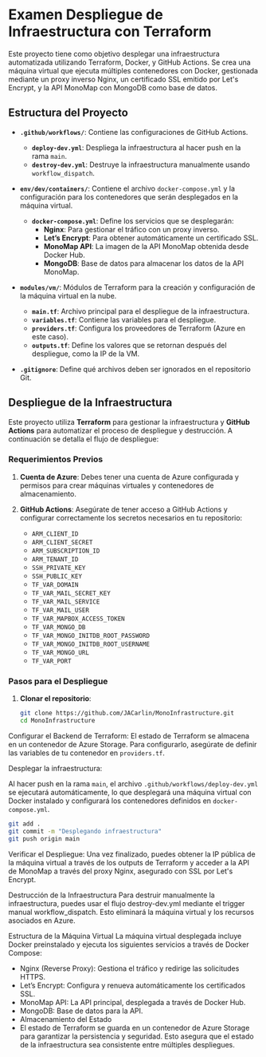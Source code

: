 # Examen Despliegue de Infraestructura con Terraform

Este proyecto tiene como objetivo desplegar una infraestructura automatizada utilizando Terraform, Docker, y GitHub Actions. Se crea una máquina virtual que ejecuta múltiples contenedores con Docker, gestionada mediante un proxy inverso Nginx, un certificado SSL emitido por Let's Encrypt, y la API MonoMap con MongoDB como base de datos.

## Estructura del Proyecto

- **`.github/workflows/`**: Contiene las configuraciones de GitHub Actions.
  - **`deploy-dev.yml`**: Despliega la infraestructura al hacer push en la rama `main`.
  - **`destroy-dev.yml`**: Destruye la infraestructura manualmente usando `workflow_dispatch`.

- **`env/dev/containers/`**: Contiene el archivo `docker-compose.yml` y la configuración para los contenedores que serán desplegados en la máquina virtual.
  - **`docker-compose.yml`**: Define los servicios que se desplegarán:
    - **Nginx**: Para gestionar el tráfico con un proxy inverso.
    - **Let’s Encrypt**: Para obtener automáticamente un certificado SSL.
    - **MonoMap API**: La imagen de la API MonoMap obtenida desde Docker Hub.
    - **MongoDB**: Base de datos para almacenar los datos de la API MonoMap.

- **`modules/vm/`**: Módulos de Terraform para la creación y configuración de la máquina virtual en la nube.
  - **`main.tf`**: Archivo principal para el despliegue de la infraestructura.
  - **`variables.tf`**: Contiene las variables para el despliegue.
  - **`providers.tf`**: Configura los proveedores de Terraform (Azure en este caso).
  - **`outputs.tf`**: Define los valores que se retornan después del despliegue, como la IP de la VM.

- **`.gitignore`**: Define qué archivos deben ser ignorados en el repositorio Git.

## Despliegue de la Infraestructura

Este proyecto utiliza **Terraform** para gestionar la infraestructura y **GitHub Actions** para automatizar el proceso de despliegue y destrucción. A continuación se detalla el flujo de despliegue:

### Requerimientos Previos

1. **Cuenta de Azure**: Debes tener una cuenta de Azure configurada y permisos para crear máquinas virtuales y contenedores de almacenamiento.

2. **GitHub Actions**: Asegúrate de tener acceso a GitHub Actions y configurar correctamente los secretos necesarios en tu repositorio:
   - `ARM_CLIENT_ID`
   - `ARM_CLIENT_SECRET`
   - `ARM_SUBSCRIPTION_ID`
   - `ARM_TENANT_ID`
   - `SSH_PRIVATE_KEY`
   - `SSH_PUBLIC_KEY`
   - `TF_VAR_DOMAIN`
   - `TF_VAR_MAIL_SECRET_KEY`
   - `TF_VAR_MAIL_SERVICE`
   - `TF_VAR_MAIL_USER`
   - `TF_VAR_MAPBOX_ACCESS_TOKEN`
   - `TF_VAR_MONGO_DB`
   - `TF_VAR_MONGO_INITDB_ROOT_PASSWORD`
   - `TF_VAR_MONGO_INITDB_ROOT_USERNAME`
   - `TF_VAR_MONGO_URL`
   - `TF_VAR_PORT`

### Pasos para el Despliegue

1. **Clonar el repositorio**:

   ```bash
   git clone https://github.com/JACarlin/MonoInfrastructure.git
   cd MonoInfrastructure

Configurar el Backend de Terraform: El estado de Terraform se almacena en un contenedor de Azure Storage. Para configurarlo, asegúrate de definir las variables de tu contenedor en `providers.tf`.

Desplegar la infraestructura:

Al hacer push en la rama `main`, el archivo `.github/workflows/deploy-dev.yml` se ejecutará automáticamente, lo que desplegará una máquina virtual con Docker instalado y configurará los contenedores definidos en `docker-compose.yml`.

```bash
git add .
git commit -m "Desplegando infraestructura"
git push origin main

```

Verificar el Despliegue: Una vez finalizado, puedes obtener la IP pública de la máquina virtual a través de los outputs de Terraform y acceder a la API de MonoMap a través del proxy Nginx, asegurado con SSL por Let's Encrypt.

Destrucción de la Infraestructura
Para destruir manualmente la infraestructura, puedes usar el flujo destroy-dev.yml mediante el trigger manual workflow_dispatch. Esto eliminará la máquina virtual y los recursos asociados en Azure.

Estructura de la Máquina Virtual
La máquina virtual desplegada incluye Docker preinstalado y ejecuta los siguientes servicios a través de Docker Compose:

- Nginx (Reverse Proxy): Gestiona el tráfico y redirige las solicitudes HTTPS.
- Let’s Encrypt: Configura y renueva automáticamente los certificados SSL.
- MonoMap API: La API principal, desplegada a través de Docker Hub.
- MongoDB: Base de datos para la API.
- Almacenamiento del Estado
- El estado de Terraform se guarda en un contenedor de Azure Storage para garantizar la persistencia y seguridad. Esto asegura que el     estado de la infraestructura sea consistente entre múltiples despliegues.
